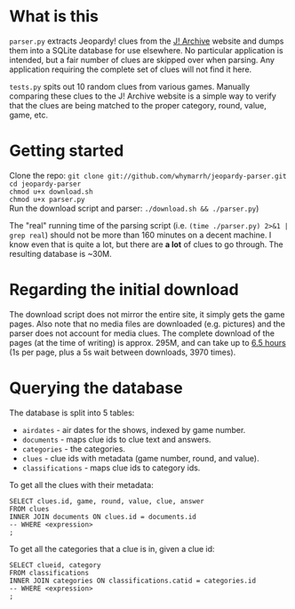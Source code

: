 # What is this

`parser.py` extracts Jeopardy! clues from the [J! Archive][1] website and dumps them into a SQLite database for use elsewhere. No particular application is intended, but a fair number of clues are skipped over when parsing. Any application requiring the complete set of clues will not find it here.

`tests.py` spits out 10 random clues from various games. Manually comparing these clues to the J! Archive website is a simple way to verify that the clues are being matched to the proper category, round, value, game, etc.

# Getting started

Clone the repo: `git clone git://github.com/whymarrh/jeopardy-parser.git`  
`cd jeopardy-parser`  
`chmod u+x download.sh`  
`chmod u+x parser.py`  
Run the download script and parser: `./download.sh && ./parser.py`)  

The "real" running time of the parsing script (i.e. `(time ./parser.py) 2>&1 | grep real`) should not be more than 160 minutes on a decent machine. I know even that is quite a lot, but there are **a lot** of clues to go through. The resulting database is ~30M.

# Regarding the initial download

The download script does not mirror the entire site, it simply gets the game pages. Also note that no media files are downloaded (e.g. pictures) and the parser does not account for media clues. The complete download of the pages (at the time of writing) is approx. 295M, and can take up to [6.5 hours][2] (1s per page, plus a 5s wait between downloads, 3970 times).

# Querying the database

The database is split into 5 tables:

* `airdates` - air dates for the shows, indexed by game number.
* `documents` - maps clue ids to clue text and answers.
* `categories` - the categories.
* `clues` - clue ids with metadata (game number, round, and value).
* `classifications` - maps clue ids to category ids.

To get all the clues with their metadata:

    SELECT clues.id, game, round, value, clue, answer
    FROM clues
    INNER JOIN documents ON clues.id = documents.id
    -- WHERE <expression>
    ;

To get all the categories that a clue is in, given a clue id:

    SELECT clueid, category
    FROM classifications
    INNER JOIN categories ON classifications.catid = categories.id
    -- WHERE <expression>
    ;

  [1]: http://j-archive.com/
  [2]:http://www.wolframalpha.com/input/?i=%281s+%2B+5s%29+*+3970